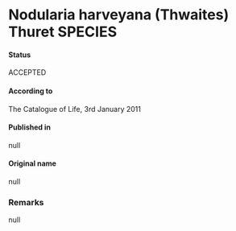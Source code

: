 # Nodularia harveyana (Thwaites) Thuret SPECIES

#### Status
ACCEPTED

#### According to
The Catalogue of Life, 3rd January 2011

#### Published in
null

#### Original name
null

### Remarks
null